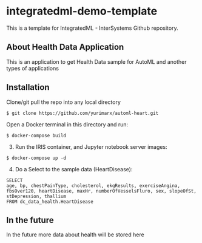 # integratedml-demo-template
This is a template for IntegratedML - InterSystems Github repository.

## About Health Data Application
This is an application to get Health Data sample for AutoML and another types of applications

## Installation

Clone/git pull the repo into any local directory

```
$ git clone https://github.com/yurimarx/automl-heart.git
```

Open a Docker terminal in this directory and run:

```
$ docker-compose build
```

3. Run the IRIS container, and Jupyter notebook server images:

```
$ docker-compose up -d
```

4. Do a Select to the sample data (HeartDisease):
```
SELECT 
age, bp, chestPainType, cholesterol, ekgResults, exerciseAngina, fbsOver120, heartDisease, maxHr, numberOfVesselsFluro, sex, slopeOfSt, stDepression, thallium
FROM dc_data_health.HeartDisease
```

## In the future
In the future more data about health will be stored here
